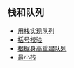 ## 栈和队列
* [用栈实现队列](MyQueue.md)
* [括号校验](isValid.js)
* [根据身高重建队列](reconstructQueue.md)
* [最小栈](MinStack.md)

 
